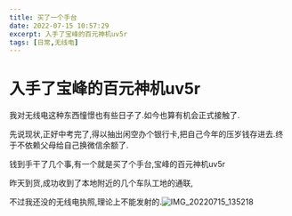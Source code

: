 ```yaml
---
title: 买了一个手台
date: 2022-07-15 10:57:29
excerpt: 入手了宝峰的百元神机uv5r
tags: [日常,无线电]
---
```


# 入手了宝峰的百元神机uv5r

我对无线电这种东西憧憬也有些日子了.如今也算有机会正式接触了.

先说现状,正好中考完了,得以抽出闲空办个银行卡,把自己今年的压岁钱存进去.终于不依赖父母给自己换微信余额了.

钱到手干了几个事,有一个就是买了个手台,宝峰的百元神机uv5r

昨天到货,成功收到了本地附近的几个车队工地的通联,

不过我还没的无线电执照,理论上不能发射的.![IMG_20220715_135218](http://i0.hdslb.com/bfs/album/1fceac7493aaf4fbd236d709105c88d4d260b23b.jpg)